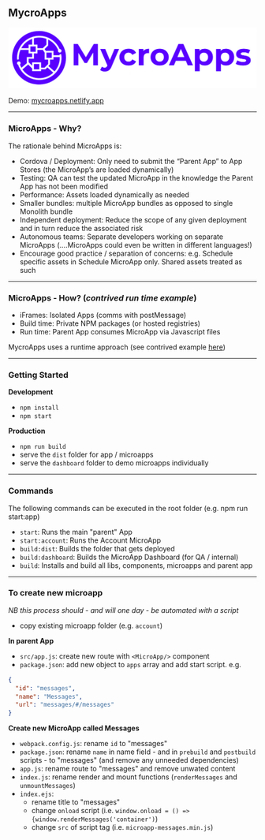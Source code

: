 ## MycroApps

<img src="logo.png"/>

Demo: [mycroapps.netlify.app](mycroapps.netlify.app)

---

### MicroApps - Why?

The rationale behind MicroApps is:

- Cordova / Deployment: Only need to submit the “Parent App” to App Stores (the MicroApp’s are loaded dynamically)
- Testing: QA can test the updated MicroApp in the knowledge the Parent App has not been modified
- Performance: Assets loaded dynamically as needed
- Smaller bundles: multiple MicroApp bundles as opposed to single Monolith bundle
- Independent deployment: Reduce the scope of any given deployment and in turn reduce the associated risk
- Autonomous teams: Separate developers working on separate MicroApps (....MicroApps could even be written in different languages!)
- Encourage good practice / separation of concerns: e.g. Schedule specific assets in Schedule MicroApp only. Shared assets treated as such

---

### MicroApps - How? (_contrived run time example_)

- iFrames: Isolated Apps (comms with postMessage)
- Build time: Private NPM packages (or hosted registries)
- Run time: Parent App consumes MicroApp via Javascript files

MycroApps uses a runtime approach (see contrived example [here](./runtime-demo))

---

### Getting Started

**Development**

- `npm install`
- `npm start`

**Production**

- `npm run build`
- serve the `dist` folder for app / microapps
- serve the `dashboard` folder to demo microapps individually

---

### Commands

The following commands can be executed in the root folder (e.g. npm run start:app)

- `start`: Runs the main "parent" App
- `start:account`: Runs the Account MicroApp
- `build:dist`: Builds the folder that gets deployed
- `build:dashboard`: Builds the MicroApp Dashboard (for QA / internal)
- `build`: Installs and build all libs, components, microapps and parent app

---

### To create new microapp

_NB this process should - and will one day - be automated with a script_

- copy existing microapp folder (e.g. `account`)

**In parent App**

- `src/app.js`: create new route with `<MicroApp/>` component
- `package.json`: add new object to `apps` array and add start script. e.g.

```JSON
{
  "id": "messages",
  "name": "Messages",
  "url": "messages/#/messages"
}
```

**Create new MicroApp called Messages**

- `webpack.config.js`: rename `id` to "messages"
- `package.json`: rename `name` in name field - and in `prebuild` and `postbuild` scripts - to "messages" (and remove any unneeded dependencies)
- `app.js`: rename route to "messages" and remove unwated content
- `index.js`: rename render and mount functions (`renderMessages` and `unmountMessages`)
- `index.ejs`:
  - rename title to "messages"
  - change `onload` script (i.e. `window.onload = () => {window.renderMessages('container')`)
  - change `src` of script tag (i.e. `microapp-messages.min.js`)
